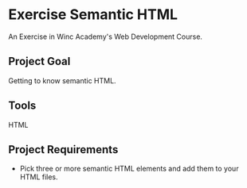 # Exercise Semantic HTML
An Exercise in Winc Academy's Web Development Course.

## Project Goal
Getting to know semantic HTML.

## Tools
HTML

## Project Requirements
* Pick three or more semantic HTML elements and add them to your HTML files.
